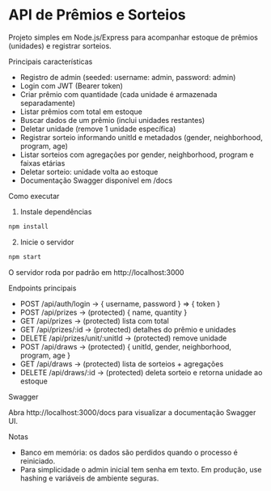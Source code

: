 # API de Prêmios e Sorteios

Projeto simples em Node.js/Express para acompanhar estoque de prêmios (unidades) e registrar sorteios.

Principais características
- Registro de admin (seeded: username: admin, password: admin)
- Login com JWT (Bearer token)
- Criar prêmio com quantidade (cada unidade é armazenada separadamente)
- Listar prêmios com total em estoque
- Buscar dados de um prêmio (inclui unidades restantes)
- Deletar unidade (remove 1 unidade específica)
- Registrar sorteio informando unitId e metadados (gender, neighborhood, program, age)
- Listar sorteios com agregações por gender, neighborhood, program e faixas etárias
- Deletar sorteio: unidade volta ao estoque
- Documentação Swagger disponível em /docs

Como executar

1. Instale dependências

```bash
npm install
```

2. Inicie o servidor

```bash
npm start
```

O servidor roda por padrão em http://localhost:3000

Endpoints principais
- POST /api/auth/login -> { username, password } => { token }
- POST /api/prizes -> (protected) { name, quantity }
- GET /api/prizes -> (protected) lista com total
- GET /api/prizes/:id -> (protected) detalhes do prêmio e unidades
- DELETE /api/prizes/unit/:unitId -> (protected) remove unidade
- POST /api/draws -> (protected) { unitId, gender, neighborhood, program, age }
- GET /api/draws -> (protected) lista de sorteios + agregações
- DELETE /api/draws/:id -> (protected) deleta sorteio e retorna unidade ao estoque

Swagger

Abra http://localhost:3000/docs para visualizar a documentação Swagger UI.

Notas
- Banco em memória: os dados são perdidos quando o processo é reiniciado.
- Para simplicidade o admin inicial tem senha em texto. Em produção, use hashing e variáveis de ambiente seguras.
